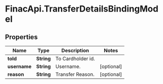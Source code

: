 # FinacApi.TransferDetailsBindingModel

## Properties
Name | Type | Description | Notes
------------ | ------------- | ------------- | -------------
**toId** | **String** | To Cardholder id. | 
**username** | **String** | Username. | [optional] 
**reason** | **String** | Transfer Reason. | [optional] 
